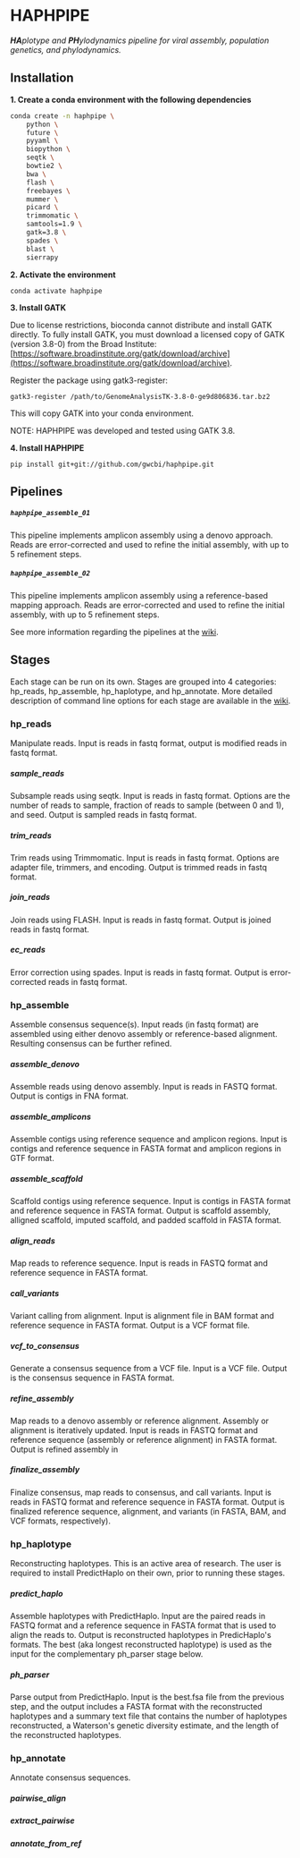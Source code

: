 # HAPHPIPE

_**HA**plotype and **PH**ylodynamics pipeline for viral assembly, population genetics, and phylodynamics._


## Installation

__1. Create a conda environment with the following dependencies__

```bash
conda create -n haphpipe \
    python \
    future \
    pyyaml \
    biopython \
    seqtk \
    bowtie2 \
    bwa \
    flash \
    freebayes \
    mummer \
    picard \
    trimmomatic \
    samtools=1.9 \
    gatk=3.8 \
    spades \
    blast \
    sierrapy

```

__2. Activate the environment__

```
conda activate haphpipe
```

__3. Install GATK__

Due to license restrictions, bioconda cannot distribute
and install GATK directly. To fully install GATK, you must
download a licensed copy of GATK (version 3.8-0) from the Broad Institute:
[https://software.broadinstitute.org/gatk/download/archive](https://software.broadinstitute.org/gatk/download/archive).

Register the package using gatk3-register:

```
gatk3-register /path/to/GenomeAnalysisTK-3.8-0-ge9d806836.tar.bz2
```

This will copy GATK into your conda environment.

NOTE: HAPHPIPE was developed and tested using GATK 3.8.

__4. Install HAPHPIPE__

```
pip install git+git://github.com/gwcbi/haphpipe.git
```



## Pipelines

##### `haphpipe_assemble_01`

This pipeline implements amplicon assembly using a denovo approach. Reads are
error-corrected and used to refine the initial assembly, with up to 5
refinement steps.

##### `haphpipe_assemble_02`

This pipeline implements amplicon assembly using a reference-based mapping 
approach. Reads are error-corrected and used to refine the initial assembly,
with up to 5 refinement steps.

See more information regarding the pipelines at the [wiki](https://github.com/gwcbi/haphpipe/wiki/Example-Pipelines).



## Stages

Each stage can be run on its own. Stages are grouped into 4 categories: hp_reads, hp_assemble, hp_haplotype, and hp_annotate.
More detailed description of command line options for each stage are available in the [wiki](https://github.com/gwcbi/haphpipe/wiki).


### hp_reads

Manipulate reads. Input is reads in fastq format, output is modified reads in fastq format.

##### sample_reads

Subsample reads using seqtk. Input is reads in fastq format. Options are the number of reads to sample, fraction of reads to sample (between 0 and 1), and seed. Output is sampled reads in fastq format.

##### trim_reads

Trim reads using Trimmomatic. Input is reads in fastq format. Options are adapter file, trimmers, and encoding. Output is trimmed reads in fastq format.

##### join_reads

Join reads using FLASH. Input is reads in fastq format. Output is joined reads in fastq format.

##### ec_reads

Error correction using spades. Input is reads in fastq format. Output is error-corrected reads in fastq format.


### hp_assemble

Assemble consensus sequence(s). Input reads (in fastq format) are assembled 
using either denovo assembly or reference-based alignment. 
Resulting consensus can be further refined.

##### assemble_denovo

Assemble reads using denovo assembly. Input is reads in FASTQ format. Output is contigs in FNA format.

##### assemble_amplicons

Assemble contigs using reference sequence and amplicon regions. Input is contigs and reference sequence in FASTA format and amplicon regions in GTF format.

##### assemble_scaffold

Scaffold contigs using reference sequence. Input is contigs in FASTA format and reference sequence in FASTA format. Output is scaffold assembly, alligned scaffold, imputed scaffold, and padded scaffold in FASTA format.

##### align_reads

Map reads to reference sequence. Input is reads in FASTQ format and reference sequence in FASTA format. 

##### call_variants

Variant calling from alignment. Input is alignment file in BAM format and reference sequence in FASTA format. Output is a VCF format file. 

##### vcf_to_consensus

Generate a consensus sequence from a VCF file. Input is a VCF file. Output is the consensus sequence in FASTA format. 

##### refine_assembly

Map reads to a denovo assembly or reference alignment. Assembly or alignment is iteratively updated. Input is reads in FASTQ format and reference sequence (assembly or reference alignment) in FASTA format. Output is refined assembly in 

##### finalize_assembly

Finalize consensus, map reads to consensus, and call variants. Input is reads in FASTQ format and reference sequence in FASTA format. Output is finalized reference sequence, alignment, and variants (in FASTA, BAM, and VCF formats, respectively).


### hp_haplotype

Reconstructing haplotypes. This is an active area of research. The user is required to install PredictHaplo on their own, prior to running these stages.

##### predict_haplo

Assemble haplotypes with PredictHaplo. Input are the paired reads in FASTQ format and a reference sequence in FASTA format that is used to align the reads to. Output is reconstructed haplotypes in PredicHaplo's formats. The best (aka longest reconstructed haplotype) is used as the input for the complementary ph_parser stage below. 

##### ph_parser

Parse output from PredictHaplo. Input is the best.fsa file from the previous step, and the output includes a FASTA format with the reconstructed haplotypes and a summary text file that contains the number of haplotypes reconstructed, a Waterson's genetic diversity estimate, and the length of the reconstructed haplotypes. 


### hp_annotate

Annotate consensus sequences.

##### pairwise_align 

##### extract_pairwise

##### annotate_from_ref


